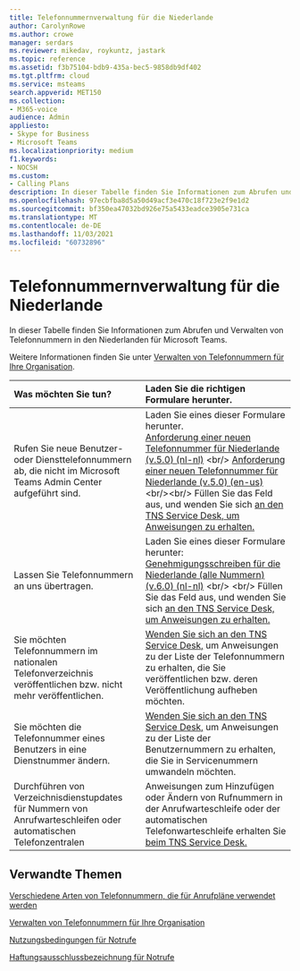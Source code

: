```yaml
---
title: Telefonnummernverwaltung für die Niederlande
author: CarolynRowe
ms.author: crowe
manager: serdars
ms.reviewer: mikedav, roykuntz, jastark
ms.topic: reference
ms.assetid: f3b75104-bdb9-435a-bec5-9858db9df402
ms.tgt.pltfrm: cloud
ms.service: msteams
search.appverid: MET150
ms.collection:
- M365-voice
audience: Admin
appliesto:
- Skype for Business
- Microsoft Teams
ms.localizationpriority: medium
f1.keywords:
- NOCSH
ms.custom:
- Calling Plans
description: In dieser Tabelle finden Sie Informationen zum Abrufen und Verwalten von Telefonnummern in den Niederlanden für Microsoft Teams.
ms.openlocfilehash: 97ecbfba8d5a50d49acf3e470c18f723e2f9e1d2
ms.sourcegitcommit: bf350ea47032bd926e75a5433eadce3905e731ca
ms.translationtype: MT
ms.contentlocale: de-DE
ms.lasthandoff: 11/03/2021
ms.locfileid: "60732896"
---
```

# <a name="phone-number-management-for-the-netherlands"></a>Telefonnummernverwaltung für die Niederlande

In dieser Tabelle finden Sie Informationen zum Abrufen und Verwalten von Telefonnummern in den Niederlanden für Microsoft Teams.
  
Weitere Informationen finden Sie unter [Verwalten von Telefonnummern für Ihre Organisation](manage-phone-numbers-for-your-organization.md).
  
|**Was möchten Sie tun?**|**Laden Sie die richtigen Formulare herunter.**|
|:-----|:-----|
|Rufen Sie neue Benutzer- oder Diensttelefonnummern ab, die nicht im Microsoft Teams Admin Center aufgeführt sind.   <br/> | Laden Sie eines dieser Formulare herunter.</br> [Anforderung einer neuen Telefonnummer für Niederlande (v.5.0) (nl-nl)](https://download.microsoft.com/download/d/5/9/d5937e19-e9f7-4a08-9631-e5d456068726/new-phone-number-request-for-the-netherlands-(v.5.0)-(nl-nl).pdf) <br/>  [Anforderung einer neuen Telefonnummer für Niederlande (v.5.0) (en-us)](https://download.microsoft.com/download/9/f/4/9f42be90-1977-4ba7-887a-3772757e12fa/new-phone-number-request-for-the-netherlands-(v.5.0)-(en-us).pdf)<br/><br/>  Füllen Sie das Feld aus, und wenden Sie sich [an den TNS Service Desk, um Anweisungen zu erhalten.](contact-tns-service-desk.md)  <br/> |
|Lassen Sie Telefonnummern an uns übertragen.  <br/> |Laden Sie eines dieser Formulare herunter: <br/> [Genehmigungsschreiben für die Niederlande (alle Nummern) (v.6.0) (nl-nl)](https://download.microsoft.com/download/c/7/0/c70c4dcd-f23a-4935-aa31-fc13aba33ee5/letter-of-authorization-(loa)-for-the-netherlands-(all-numbers)-(v.6.0)-(nl-nl).pdf) <br/> <br/>  Füllen Sie das Feld aus, und wenden Sie sich [an den TNS Service Desk, um Anweisungen zu erhalten.](contact-tns-service-desk.md)  <br/> |
|Sie möchten Telefonnummern im nationalen Telefonverzeichnis veröffentlichen bzw. nicht mehr veröffentlichen.  <br/> |[Wenden Sie sich an den TNS Service Desk,](contact-tns-service-desk.md) um Anweisungen zu der Liste der Telefonnummern zu erhalten, die Sie veröffentlichen bzw. deren Veröffentlichung aufheben möchten. <br/> |
|Sie möchten die Telefonnummer eines Benutzers in eine Dienstnummer ändern.  <br/> |[Wenden Sie sich an den TNS Service Desk,](contact-tns-service-desk.md) um Anweisungen zu der Liste der Benutzernummern zu erhalten, die Sie in Servicenummern umwandeln möchten. <br/> |
|Durchführen von Verzeichnisdienstupdates für Nummern von Anrufwarteschleifen oder automatischen Telefonzentralen|Anweisungen zum Hinzufügen oder Ändern von Rufnummern in der Anrufwarteschleife oder der automatischen Telefonwarteschleife erhalten Sie [beim TNS Service Desk.](contact-tns-service-desk.md) |

## <a name="related-topics"></a>Verwandte Themen

[Verschiedene Arten von Telefonnummern, die für Anrufpläne verwendet werden](../different-kinds-of-phone-numbers-used-for-calling-plans.md)

[Verwalten von Telefonnummern für Ihre Organisation](manage-phone-numbers-for-your-organization.md)

[Nutzungsbedingungen für Notrufe](../emergency-calling-terms-and-conditions.md)
  
[Haftungsausschlussbezeichnung für Notrufe](https://download.microsoft.com/download/a/8/0/a807c43d-2177-4fe0-8732-86b3784ae6e5/emergency-calling-label-(en-us)-(v.1.0).zip)

